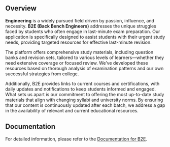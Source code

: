 ## Overview

**Engineering** is a widely pursued field driven by passion, influence, and necessity. **B2E (Back Bench Engineers)** addresses the unique struggles faced by students who often engage in last-minute exam preparation. Our application is specifically designed to assist students with their urgent study needs, providing targeted resources for effective last-minute revision.

The platform offers comprehensive study materials, including question banks and revision sets, tailored to various levels of learners—whether they need extensive coverage or focused review. We’ve developed these resources based on thorough analysis of examination patterns and our own successful strategies from college.

Additionally, B2E provides links to current courses and certifications, with daily updates and notifications to keep students informed and engaged. What sets us apart is our commitment to offering the most up-to-date study materials that align with changing syllabi and university norms. By ensuring that our content is continuously updated after each batch, we address a gap in the availability of relevant and current educational resources.

## Documentation

For detailed information, please refer to the [Documentation for B2E](Documentation%20for%20B2E.pdf).

